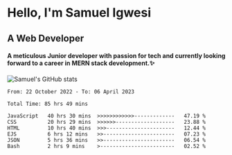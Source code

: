 # Hello, I'm Samuel Igwesi
## A Web Developer

#### A meticulous Junior developer with passion for tech and currently looking forward to a career in MERN stack development.:sparkles:


![Samuel's GitHub stats](https://github-readme-stats.vercel.app/api?username=SamuelIgwesi&show_icons=true&theme=radical)

<!--START_SECTION:waka-->

```text
From: 22 October 2022 - To: 06 April 2023

Total Time: 85 hrs 49 mins

JavaScript   40 hrs 30 mins  >>>>>>>>>>>>-------------   47.19 %
CSS          20 hrs 29 mins  >>>>>>-------------------   23.88 %
HTML         10 hrs 40 mins  >>>----------------------   12.44 %
EJS          6 hrs 12 mins   >>-----------------------   07.23 %
JSON         5 hrs 36 mins   >>-----------------------   06.54 %
Bash         2 hrs 9 mins    >------------------------   02.52 %
```

<!--END_SECTION:waka-->
